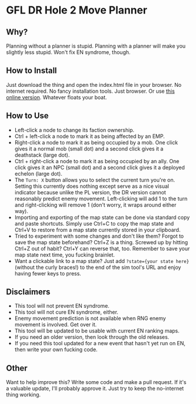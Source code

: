 # GFL DR Hole 2 Move Planner

## Why?

Planning without a planner is stupid. Planning with a planner will make you slightly less stupid. Won't fix EN syndrome, though.

## How to Install

Just download the thing and open the index.html file in your browser. No internet required. No fancy installation tools. Just browser. Or use [this online version](https://emerald-devel.github.io/gfl-ranking-move-planner/index.html). Whatever floats your boat.
## How to Use

- Left-click a node to change its faction ownership.
- Ctrl + left-click a node to mark it as being affected by an EMP.
- Right-click a node to mark it as being occupied by a mob. One click gives it a normal mob (small dot) and a second click gives it a deathstack (large dot).
- Ctrl + right-click a node to mark it as being occupied by an ally. One click gives it an NPC (small dot) and a second click gives it a deployed echelon (large dot).
- The `Turn: X` button allows you to select the current turn you're on. Setting this currently does nothing except serve as a nice visual indicator because unlike the PL version, the DR version cannot reasonably predict enemy movement. Left-clicking will add 1 to the turn and right-clicking will remove 1 (don't worry, it wraps around either way).
- Importing and exporting of the map state can be done via standard copy and paste shortcuts. Simply use Ctrl+C to copy the map state and Ctrl+V to restore from a map state currently stored in your clipboard.
- Tried to experiment with some changes and don't like them? Forgot to save the map state beforehand? Ctrl+Z is a thing. Screwed up by hitting Ctrl+Z out of habit? Ctrl+Y can reverse that, too. Remember to save your map state next time, you fucking brainlet.
- Want a clickable link to a map state? Just add `?state={your state here}` (without the curly braces!) to the end of the sim tool's URL and enjoy having fewer keys to press.

## Disclaimers

- This tool will not prevent EN syndrome.
- This tool will not cure EN syndrome, either.
- Enemy movement prediction is not available when RNG enemy movement is involved. Get over it.
- This tool will be updated to be usable with current EN ranking maps.
- If you need an older version, then look through the old releases.
- If you need this tool updated for a new event that hasn't yet run on EN, then write your own fucking code.

## Other

Want to help improve this? Write some code and make a pull request. If it's a valuable update, I'll probably approve it. Just try to keep the no-internet thing working.
